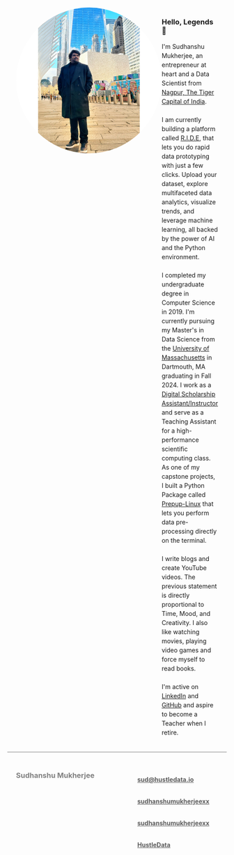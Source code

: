 <div class="profile-container" style="display: flex; align-items: flex-start; padding: 20px;">
    <div class="image-container">
        <img src="./images/Image_Editor.png" alt="Sudhanshu Mukherjee" style="border-radius: 50%;">
    </div>
    <div class="text-container" style="flex: 3;">
        <h3>Hello, Legends 🚀</h3>
        <p style="line-height: 1.5;">
            I'm Sudhanshu Mukherjee, an entrepreneur at heart and a Data Scientist from <a href="https://www.pridehotel.com/blog/nagpur---tiger-capital-of-india.html">Nagpur, The Tiger Capital of India</a>. <br><br>
            I am currently building a platform called <a href="https://neokai.streamlit.app/">R.I.D.E</a>, that lets you do rapid data prototyping with just a few clicks. Upload your dataset, explore multifaceted data analytics, visualize trends, and leverage machine learning, all backed by the power of AI and the Python environment. <br><br>
            I completed my undergraduate degree in Computer Science in 2019. I'm currently pursuing my Master's in Data Science from the <a href="https://www.umassd.edu/">University of Massachusetts</a> in Dartmouth, MA graduating in Fall 2024. I work as a <a href="https://lib.umassd.edu/dish/">Digital Scholarship Assistant/Instructor</a> and serve as a Teaching Assistant for a high-performance scientific computing class. As one of my capstone projects, I built a Python Package called <a href="https://pypi.org/project/prepup-linux/">Prepup-Linux</a> that lets you perform data pre-processing directly on the terminal. <br><br>
            I write blogs and create YouTube videos. The previous statement is directly proportional to Time, Mood, and Creativity. I also like watching movies, playing video games and force myself to read books.<br><br>
            I'm active on <a href="https://www.linkedin.com/in/sudhanshumukherjeexx/">LinkedIn</a> and <a href="https://github.com/sudhanshumukherjeexx">GitHub</a> and aspire to become a Teacher when I retire. 
        </p>
    </div>
</div>


<div class="profile-container" style="display: flex; align-items: flex-start; padding: 20px; border-top: 0.5px solid grey;">
    <div class="text-container" style="flex: 3;">
        <h3 style="color: grey;">Sudhanshu Mukherjee</h3>
    </div>
    <div style="padding: 20px; text-align: left;">
        <div style="display: flex; align-items: center; gap: 10px; margin-bottom: 5px;">
            <i class="fas fa-envelope" style="width: 24px; height: 32px; opacity: 0.7;"></i>
            <p><strong><a href="mailto:sud@hustledata.io" style="color: inherit; opacity: 0.7;">sud@hustledata.io</a></strong></p>
        </div>
        <div style="display: flex; align-items: center; gap: 10px; margin-bottom: 5px;">
            <i class="fab fa-github" style="width: 24px; height: 32px; opacity: 0.7;"></i>
            <p><strong><a href="https://github.com/sudhanshumukherjeexx" target="_blank" style="color: inherit; opacity: 0.7;">sudhanshumukherjeexx</a></strong></p>
        </div>
        <div style="display: flex; align-items: center; gap: 10px; margin-bottom: 5px;">
            <i class="fab fa-linkedin-in" style="width: 24px; height: 32px; opacity: 0.7;"></i>
            <p><strong><a href="https://linkedin.com/in/sudhanshumukherjeexx/" target="_blank" style="color: inherit; opacity: 0.7;">sudhanshumukherjeexx</a></strong></p>
        </div>
        <div style="display: flex; align-items: center; gap: 10px; margin-bottom: 5px;">
            <i class="fas fa-blog" style="width: 24px; height: 32px; opacity: 0.7;"></i>
            <p><strong><a href="https://hustledata.substack.com/" target="_blank" style="color: inherit; opacity: 0.7;">HustleData</a></strong></p>
        </div>
    </div>
</div>
